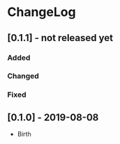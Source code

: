 # ChangeLog

## [0.1.1] - not released yet
### Added

### Changed

### Fixed

## [0.1.0] - 2019-08-08
- Birth